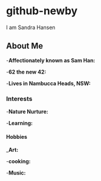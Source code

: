 # github-newby
I am Sandra Hansen
## About Me
-**Affectionately known as Sam Han:**

-**62 the new 42:**

-**Lives in Nambucca Heads, NSW:**

### Interests

-**Nature Nurture:**

-**Learning:**

#### Hobbies

_**Art:**

-**cooking:**

-**Music:**






